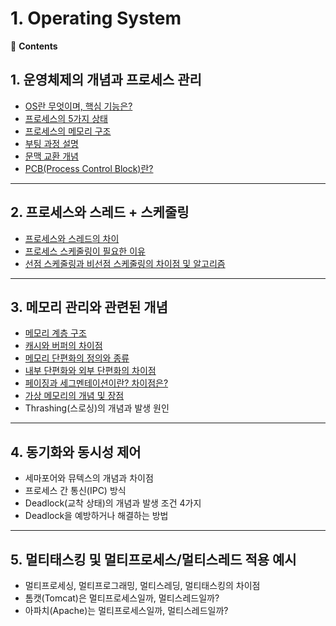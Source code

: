 # 1. Operating System

📖 **Contents**

## 1. 운영체제의 개념과 프로세스 관리
   - [OS란 무엇이며, 핵심 기능은?](https://github.com/inflearn-cs-study/cs/tree/main/Operating%20System/OS_01)
   - [프로세스의 5가지 상태](https://github.com/inflearn-cs-study/cs/tree/main/Operating%20System/OS_02)
   - [프로세스의 메모리 구조](https://github.com/inflearn-cs-study/cs/tree/main/Operating%20System/OS_02)
   - [부팅 과정 설명](https://github.com/inflearn-cs-study/cs/tree/main/Operating%20System/OS_03)
   - [문맥 교환 개념](https://github.com/inflearn-cs-study/cs/tree/main/Operating%20System/OS_04)
   - [PCB(Process Control Block)란?](https://github.com/inflearn-cs-study/cs/tree/main/Operating%20System/OS_03)

---

## 2. 프로세스와 스레드 + 스케줄링
   - [프로세스와 스레드의 차이](https://github.com/inflearn-cs-study/cs/tree/main/Operating%20System/OS_05)
   - [프로세스 스케줄링이 필요한 이유](https://github.com/inflearn-cs-study/cs/tree/main/Operating%20System/OS_06)
   - [선점 스케줄링과 비선점 스케줄링의 차이점 및 알고리즘](https://github.com/inflearn-cs-study/cs/tree/main/Operating%20System/OS_06)

---

## 3. 메모리 관리와 관련된 개념
   - [메모리 계층 구조](https://github.com/inflearn-cs-study/cs/tree/main/Operating%20System/OS_05)
   - [캐시와 버퍼의 차이점](https://github.com/inflearn-cs-study/cs/tree/main/Operating%20System/OS_05)
   - [메모리 단편화의 정의와 종류](https://github.com/inflearn-cs-study/cs/tree/main/Operating%20System/OS_07)
   - [내부 단편화와 외부 단편화의 차이점](https://github.com/inflearn-cs-study/cs/tree/main/Operating%20System/OS_07)
   - [페이징과 세그멘테이션이란? 차이점은?](https://github.com/inflearn-cs-study/cs/tree/main/Operating%20System/OS_07)
   - [가상 메모리의 개념 및 장점](https://github.com/inflearn-cs-study/cs/tree/main/Operating%20System/OS_08)
   - Thrashing(스로싱)의 개념과 발생 원인

---

## 4. 동기화와 동시성 제어
   - 세마포어와 뮤텍스의 개념과 차이점
   - 프로세스 간 통신(IPC) 방식
   - Deadlock(교착 상태)의 개념과 발생 조건 4가지
   - Deadlock을 예방하거나 해결하는 방법

---

## 5. 멀티태스킹 및 멀티프로세스/멀티스레드 적용 예시
   - 멀티프로세싱, 멀티프로그래밍, 멀티스레딩, 멀티태스킹의 차이점
   - 톰캣(Tomcat)은 멀티프로세스일까, 멀티스레드일까?
   - 아파치(Apache)는 멀티프로세스일까, 멀티스레드일까?
